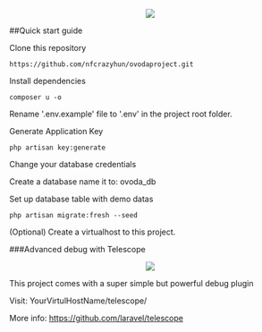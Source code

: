 <p align="center"><img src="https://laravel.com/assets/img/components/logo-laravel.svg"></p>

##Quick start guide

Clone this repository

```
https://github.com/nfcrazyhun/ovodaproject.git
```

Install dependencies
```
composer u -o
```

Rename '.env.example' file to '.env' in the project root folder.

Generate Application Key
```
php artisan key:generate
```

Change your database credentials

Create a database name it to: ovoda_db

Set up database table with demo datas
```
php artisan migrate:fresh --seed
```

(Optional) Create a virtualhost to this project.

###Advanced debug with Telescope

<p align="center"><img src="https://res.cloudinary.com/dtfbvvkyp/image/upload/v1539108489/telescope-logo.svg"></p>

This project comes with a super simple but powerful debug plugin

Visit: YourVirtulHostName/telescope/

More info: https://github.com/laravel/telescope